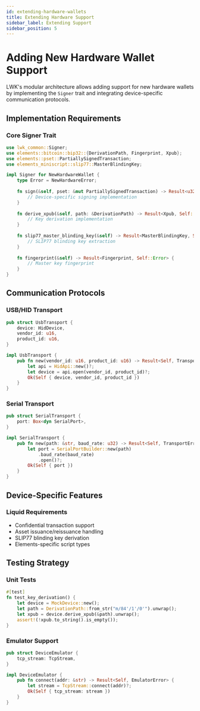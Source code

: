 ```yaml
---
id: extending-hardware-wallets
title: Extending Hardware Support
sidebar_label: Extending Support
sidebar_position: 5
---
```


# Adding New Hardware Wallet Support

LWK's modular architecture allows adding support for new hardware wallets by implementing the `Signer` trait and integrating device-specific communication protocols.

## Implementation Requirements

### Core Signer Trait
```rust
use lwk_common::Signer;
use elements::bitcoin::bip32::{DerivationPath, Fingerprint, Xpub};
use elements::pset::PartiallySignedTransaction;
use elements_miniscript::slip77::MasterBlindingKey;

impl Signer for NewHardwareWallet {
    type Error = NewHardwareError;
    
    fn sign(&self, pset: &mut PartiallySignedTransaction) -> Result<u32, Self::Error> {
        // Device-specific signing implementation
    }
    
    fn derive_xpub(&self, path: &DerivationPath) -> Result<Xpub, Self::Error> {
        // Key derivation implementation
    }
    
    fn slip77_master_blinding_key(&self) -> Result<MasterBlindingKey, Self::Error> {
        // SLIP77 blinding key extraction
    }
    
    fn fingerprint(&self) -> Result<Fingerprint, Self::Error> {
        // Master key fingerprint
    }
}
```

## Communication Protocols

### USB/HID Transport
```rust
pub struct UsbTransport {
    device: HidDevice,
    vendor_id: u16,
    product_id: u16,
}

impl UsbTransport {
    pub fn new(vendor_id: u16, product_id: u16) -> Result<Self, TransportError> {
        let api = HidApi::new()?;
        let device = api.open(vendor_id, product_id)?;
        Ok(Self { device, vendor_id, product_id })
    }
}
```

### Serial Transport
```rust
pub struct SerialTransport {
    port: Box<dyn SerialPort>,
}

impl SerialTransport {
    pub fn new(path: &str, baud_rate: u32) -> Result<Self, TransportError> {
        let port = SerialPortBuilder::new(path)
            .baud_rate(baud_rate)
            .open()?;
        Ok(Self { port })
    }
}
```

## Device-Specific Features

### Liquid Requirements
- Confidential transaction support
- Asset issuance/reissuance handling
- SLIP77 blinding key derivation
- Elements-specific script types

## Testing Strategy

### Unit Tests
```rust
#[test]
fn test_key_derivation() {
    let device = MockDevice::new();
    let path = DerivationPath::from_str("m/84'/1'/0'").unwrap();
    let xpub = device.derive_xpub(&path).unwrap();
    assert!(!xpub.to_string().is_empty());
}
```

### Emulator Support
```rust
pub struct DeviceEmulator {
    tcp_stream: TcpStream,
}

impl DeviceEmulator {
    pub fn connect(addr: &str) -> Result<Self, EmulatorError> {
        let stream = TcpStream::connect(addr)?;
        Ok(Self { tcp_stream: stream })
    }
}
``` 